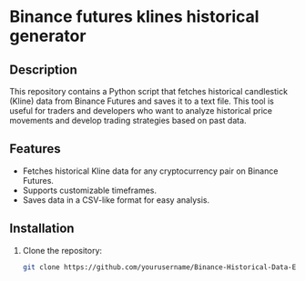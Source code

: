 # Binance futures klines historical generator

## Description
This repository contains a Python script that fetches historical candlestick (Kline) data from Binance Futures and saves it to a text file. This tool is useful for traders and developers who want to analyze historical price movements and develop trading strategies based on past data.

## Features
- Fetches historical Kline data for any cryptocurrency pair on Binance Futures.
- Supports customizable timeframes.
- Saves data in a CSV-like format for easy analysis.

## Installation
1. Clone the repository:
   ```bash
   git clone https://github.com/yourusername/Binance-Historical-Data-Exporter.git
